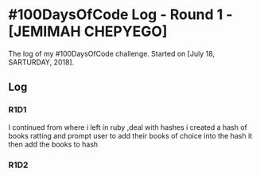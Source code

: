 # #100DaysOfCode Log - Round 1 - [JEMIMAH CHEPYEGO]

The log of my #100DaysOfCode challenge. Started on [July 18, SARTURDAY, 2018].

## Log

### R1D1 
I continued from where i left in ruby ,deal with hashes i created a hash of books ratting  and prompt user to add their books of choice into the hash it then add the books to hash

### R1D2
